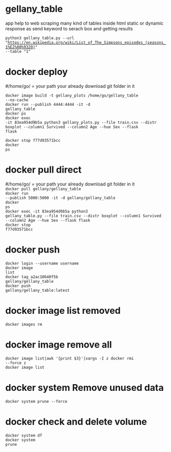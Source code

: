 # gellany_table

app help to web scraping many kind of tables inside html static or dynamic response as send keyword to serach box and getting results 

<code>python3 gellany_table.py --url "https://en.wikipedia.org/wiki/List_of_The_Simpsons_episodes_(seasons_1%E2%80%9320)" --table "1"</code><br>

# docker deploy
#/home/go/ = your path your already download git folder in it<br>
  
<code>docker image build -t gellany_plots /home/go/gellany_table --no-cache</code><br>
<code>docker run --publish 4444:4444 -it -d gellany_table</code><br>
<code>docker ps</code><br>
<code>docker exec -it 83ea954d9b5a python3 gellany_plots.py --file train.csv --distr boxplot --column1 Survived --column2 Age --hue Sex --flask flask</code><br>



<code>docker stop f77d93571bcc</code><br>
<code>docker ps</code><br>


# docker pull direct
#/home/go/ = your path your already download git folder in it<br>
<code>docker pull gellany/gellany_table</code><br>
<code>docker run --publish 5000:5000 -it -d gellany/gellany_table</code><br>
<code>docker ps</code><br>
<code>docker exec -it 83ea954d9b5a python3 gellany_table.py --file train.csv --distr boxplot --column1 Survived --column2 Age --hue Sex --flask flask</code><br>
<code>docker stop f77d93571bcc</code><br>


# docker push
<code>docker login --username username</code><br>
<code>docker image list</code><br>
<code>docker tag a2ac10640f5b gellany/gellany_table</code><br>
<code>docker push gellany/gellany_table:latest</code><br>

# docker image list removed
<code>docker images rm </code><br>

# docker image remove all
<code>docker image list|awk '{print $3}'|xargs -I z docker rmi --force z</code><br>
<code>docker image list</code><br>

# docker system Remove unused data
<code>docker system prune --force</code><br>
  
# docker check and delete volume 
<code>docker system df</code><br>
<code>docker system prune</code><br>


